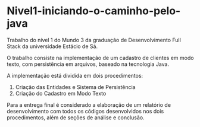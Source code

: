 # Nivel1-iniciando-o-caminho-pelo-java
<p>Trabalho do nível 1 do Mundo 3 da graduação de Desenvolvimento Full Stack da universidade Estácio de Sá. </p>

<p>O trabalho consiste na implementação de um cadastro de clientes em modo texto, com persistência em arquivos, baseado na tecnologia Java.</p>
<p></p>A implementação está dividida em dois procedimentos:</p>
<ol>
  <li>Criação das Entidades e Sistema de Persistência</li> 
  <li>Criação do Cadastro em Modo Texto</li>
</ol>

<p>Para a entrega final é considerado a elaboração de um relatório de desenvolvimento com todos os códigos desenvolvidos nos dois procedimentos, além de seções de análise e conclusão.</p>


